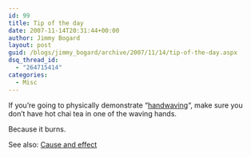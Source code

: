 ```yaml
---
id: 99
title: Tip of the day
date: 2007-11-14T20:31:44+00:00
author: Jimmy Bogard
layout: post
guid: /blogs/jimmy_bogard/archive/2007/11/14/tip-of-the-day.aspx
dsq_thread_id:
  - "264715414"
categories:
  - Misc
---
```

If you&#8217;re going to physically demonstrate &#8220;[handwaving](http://en.wikipedia.org/wiki/Handwaving)&#8220;, make sure you don&#8217;t have hot chai tea in one of the waving hands.

Because it burns.

See also: [Cause and effect](http://ayende.com/Blog/archive/2007/11/09/Cause-and-effect.aspx)